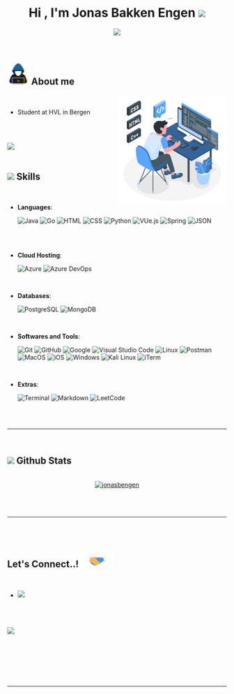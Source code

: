 
<h1 align="center"><b>Hi , I'm Jonas Bakken Engen </b><img src="https://media.giphy.com/media/hvRJCLFzcasrR4ia7z/giphy.gif" width="35"></h1>
<!--  -->
<p align="center">
     <a href="https://github.com/DenverCoder1/readme-typing-svg"><img src="https://readme-typing-svg.herokuapp.com?font=Time+New+Roman&color=cyan&size=25&center=true&vCenter=true&width=600&height=100&lines=Jonas+Bakken+Engen..&hearts;++;Computer+Engineer+Student,;Active+Learner,;Love+to+learn+new+stuffs..<3"></a>

</p>

<br>



	
## <picture><img src = "https://github.com/jonasbengen/jonasbengen/raw/main/assets/mdImages/about_me.gif" width = 50px></picture> **About me**

<picture> <img align="right" src="https://github.com/jonasbengen/jonasbengen/raw/main/assets/mdImages/programming.svg" width = 250px></picture>
<br>

- Student at HVL in Bergen

<br><br>

<img src="https://user-images.githubusercontent.com/73097560/115834477-dbab4500-a447-11eb-908a-139a6edaec5c.gif"><br><br>

## <img src="https://media2.giphy.com/media/QssGEmpkyEOhBCb7e1/giphy.gif?cid=ecf05e47a0n3gi1bfqntqmob8g9aid1oyj2wr3ds3mg700bl&rid=giphy.gif" width ="25"><b> Skills</b>
<br>

<p align="center">

- **Languages**:
    
    ![Java](https://img.shields.io/badge/Java-ED8B00?style=for-the-badge&logo=openjdk&logoColor=white)
    ![Go](https://img.shields.io/badge/Go-00ADD8?style=for-the-badge&logo=go&logoColor=white)
    ![HTML](https://img.shields.io/badge/HTML5-E34F26?style=for-the-badge&logo=html5&logoColor=white)
    ![CSS](https://img.shields.io/badge/CSS3-1572B6?style=for-the-badge&logo=css3&logoColor=white)
    ![Python](https://img.shields.io/badge/Python%20-%2314354C.svg?style=for-the-badge&logo=python&logoColor=white)
    ![VUe.js](https://img.shields.io/badge/Vue%20js-35495E?style=for-the-badge&logo=vuedotjs&logoColor=4FC08D)
    ![Spring](https://img.shields.io/badge/Spring-6DB33F?style=for-the-badge&logo=spring&logoColor=white)
    ![JSON](https://img.shields.io/badge/json-5E5C5C?style=for-the-badge&logo=json&logoColor=white)

<br>   
<!--
- **Front-End Development**: -->

   [//]:![HTML5](https://img.shields.io/badge/HTML5%20-%23E34F26.svg?style=for-the-badge&logo=html5&logoColor=white)
   [//]:![CSS3](https://img.shields.io/badge/CSS%20-%231572B6.svg?style=for-the-badge&logo=css3&logoColor=white)
   [//]:![JavaScript](https://img.shields.io/badge/JavaScript%20-%23F7DF1E.svg?style=for-the-badge&logo=javascript&logoColor=black)
   [//]:![VUe.js](https://img.shields.io/badge/Vue%20js-35495E?style=for-the-badge&logo=vuedotjs&logoColor=4FC08D)

<br>

- **Cloud Hosting**:

    ![Azure](https://img.shields.io/badge/microsoft%20azure-0089D6?style=for-the-badge&logo=microsoft-azure&logoColor=white)
    ![Azure DevOps](https://img.shields.io/badge/Azure_DevOps-0078D7?style=for-the-badge&logo=azure-devops&logoColor=white)
<br>

- **Databases**:
  
   ![PostgreSQL](https://img.shields.io/badge/PostgreSQL-316192?style=for-the-badge&logo=postgresql&logoColor=white)
   ![MongoDB](https://img.shields.io/badge/MongoDB-4EA94B?style=for-the-badge&logo=mongodb&logoColor=white)
<br>

- **Softwares and Tools**:

    ![Git](https://img.shields.io/badge/git-%23F05033.svg?style=for-the-badge&logo=git&logoColor=white)
    ![GitHub](https://img.shields.io/badge/github-%23121011.svg?style=for-the-badge&logo=github&logoColor=white)
    ![Google](https://img.shields.io/badge/google-%234285F4.svg?style=for-the-badge&logo=google&logoColor=white)
    ![Visual Studio Code](https://img.shields.io/badge/Visual%20Studio%20Code-0078d7.svg?style=for-the-badge&logo=visual-studio-code&logoColor=white)
    ![Linux](https://img.shields.io/badge/Linux-FCC624?style=for-the-badge&logo=linux&logoColor=black)
    ![Postman](https://img.shields.io/badge/Postman-FF6C37?style=for-the-badge&logo=Postman&logoColor=white)
    ![MacOS](https://img.shields.io/badge/mac%20os-000000?style=for-the-badge&logo=apple&logoColor=white)
    ![iOS](https://img.shields.io/badge/iOS-000000?style=for-the-badge&logo=ios&logoColor=white)
    ![Windows](https://img.shields.io/badge/Windows-0078D6?style=for-the-badge&logo=windows&logoColor=white)
    ![Kali Linux](https://img.shields.io/badge/Kali_Linux-557C94?style=for-the-badge&logo=kali-linux&logoColor=white)
    ![iTerm](https://img.shields.io/badge/iTerm2-000000?style=for-the-badge&logo=iterm2&logoColor=white)

<br>

- **Extras**:

    ![Terminal](https://img.shields.io/badge/Terminal-%23054020?style=for-the-badge&logo=gnu-bash&logoColor=white)
    ![Markdown](https://img.shields.io/badge/markdown-%23000000.svg?style=for-the-badge&logo=markdown&logoColor=white)
    ![LeetCode](https://img.shields.io/badge/-LeetCode-FFA116?style=for-the-badge&logo=LeetCode&logoColor=black)


</p>

<br>
<br>

-----

<br>


## <img src="https://media.giphy.com/media/iY8CRBdQXODJSCERIr/giphy.gif" width="35"><b> Github Stats </b>
<br>

<div align="center">

<a href="https://github.com/jonasbengen/">
<!--
  <img src="https://github-readme-stats.vercel.app/api?username=jonasbengen&include_all_commits=true&count_private=true&show_icons=true&line_height=20&title_color=7A7ADB&icon_color=2234AE&text_color=D3D3D3&bg_color=0,000000,130F40" width="450"/>-->
  <img src="https://github-readme-stats.vercel.app/api/top-langs?username=jonasbengen&show_icons=true&locale=en&layout=compact&line_height=20&title_color=7A7ADB&icon_color=2234AE&text_color=D3D3D3&bg_color=0,000000,130F40" width="375"  alt="jonasbengen"/>

</a>
</div>

<br>
<br>
<br>

-----

<br>
<br>

## <b> Let's Connect..!</b><img src="https://github.com/jonasbengen/jonasbengen/raw/main/assets/mdImages/handshake.gif" width ="80">
<br>
<div align='left'>

<ul>

<li>
<a href="https://linkedin.com/in/jonasbakkenengen/" target="_blank">
<img src="https://img.shields.io/badge/LinkedIn-0077B5?style=for-the-badge&logo=linkedin&logoColor=white alt=linkedin style="margin-bottom: 5px;"/>
</a>
</li>

<br>

<br>
	
</ul>
</div>

<br>
<img src="https://user-images.githubusercontent.com/73097560/115834477-dbab4500-a447-11eb-908a-139a6edaec5c.gif">
<br>
<br>
<br>

<div align='center'>


</div>
<br>
<br>
<br>
<br>

---

<br>

<!--Credit: [Jonas Bakken Engen](https://github.com/jonasbengen)-->


